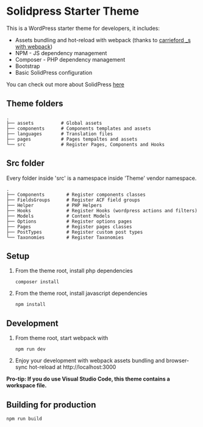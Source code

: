 # Solidpress Starter Theme

This is a WordPress starter theme for developers, it includes:

-   Assets bundling and hot-reload with webpack (thanks to [carrieford \_s with webpack](https://carrieforde.com/webpack-wordpress/))
-   NPM - JS dependency management
-   Composer - PHP dependency management
-   Bootstrap
-   Basic SolidPress configuration

You can check out more about SolidPress [here](https://github.com/piassi/solidpress)

## Theme folders

    .
    ├── assets          # Global assets
    ├── components      # Components templates and assets
    ├── languages       # Translation files
    ├── pages           # Pages tempaltes and assets
    └── src             # Register Pages, Components and Hooks

## Src folder

Every folder inside 'src' is a namespace inside 'Theme' vendor namespace.

    .
    ├── Components        # Register components classes
    ├── FieldsGroups      # Register ACF field groups
    ├── Helper            # PHP Helpers
    ├── Hooks             # Register Hooks (wordpress actions and filters)
    ├── Models            # Content Models
    ├── Options           # Register options pages
    ├── Pages             # Register pages classes
    ├── PostTypes         # Register custom post types
    └── Taxonomies        # Register Taxonomies

## Setup

1.  From the theme root, install php dependencies

        composer install

1.  From the theme root, install javascript dependencies

        npm install

## Development

1.  From theme root, start webpack with

        npm run dev

2.  Enjoy your development with webpack assets bundling and browser-sync hot-reload at http://localhost:3000

**Pro-tip: If you do use Visual Studio Code, this theme contains a workspace file.**

## Building for production

`npm run build`
